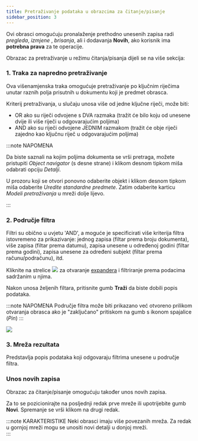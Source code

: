 ```yaml
---
title: Pretraživanje podataka u obrazcima za čitanje/pisanje
sidebar_position: 3
---
```


Ovi obrasci omogućuju pronalaženje prethodno unesenih zapisa radi *pregleda*, *izmjene* , *brisanja*, ali i dodavanja **Novih**, ako korisnik ima **potrebna prava** za te operacije.  

Obrazac za pretraživanje u režimu čitanja/pisanja dijeli se na više sekcija:

### 1. Traka za napredno pretraživanje

Ova višenamjenska traka omogućuje pretraživanje po ključnim riječima unutar raznih polja prisutnih u dokumentu koji je predmet obrasca.

Kriterij pretraživanja, u slučaju unosa više od jedne ključne riječi, može biti:

- OR ako su riječi odvojene s DVA razmaka (tražit će bilo koju od unesene dvije ili više riječi u odgovarajućim poljima)  
- AND ako su riječi odvojene JEDNIM razmakom (tražit će obje riječi zajedno kao ključnu riječ u odgovarajućim poljima)  
 

:::note NAPOMENA

Da biste saznali na kojim poljima dokumenta se vrši pretraga, možete pristupiti *Object navigator* (s desne strane) i klikom desnom tipkom miša odabrati opciju *Detalji*. 

U prozoru koji se otvori ponovno odaberite objekt i klikom desnom tipkom miša odaberite *Uredite standardne predmete*. Zatim odaberite karticu *Modeli pretraživanja* u mreži dolje lijevo.   

:::

### 2. Područje filtra 

Filtri su obično u uvjetu 'AND', a moguće je specificirati više kriterija filtra istovremeno za prikazivanje: jednog zapisa (filtar prema broju dokumenta), više zapisa (filtar prema datumu), zapisa unesene u određenoj godini (filtar prema godini), zapisa unesene za određeni subjekt (filtar prema računu/podračunu), itd.   

Kliknite na strelice ![](/img/neutral/common/arrow.png) za otvaranje [expandera](/docs/guide/common/glossary/glossary-intro#expander) i filtriranje prema podacima sadržanim u njima.   

Nakon unosa željenih filtara, pritisnite gumb **Traži** da biste dobili popis podataka.  


:::note NAPOMENA 
Područje filtra može biti prikazano već otvoreno prilikom otvaranja obrasca ako je "zaključano" pritiskom na gumb s ikonom spajalice (*Pin*)
:::

![](/img/neutral/common/pin.png)

### 3. Mreža rezultata

Predstavlja popis podataka koji odgovaraju filtrima unesene u područje filtra.  

### Unos novih zapisa

Obrazac za čitanje/pisanje omogućuju također unos novih zapisa.  

Za to se pozicionirajte na posljednji redak prve mreže ili upotrijebite gumb **Novi**. Spremanje se vrši klikom na drugi redak.  

:::note KARAKTERISTIKE
Neki obrasci imaju više povezanih mreža. Za redak u gornjoj mreži mogu se unositi novi detalji u donjoj mreži.  
:::